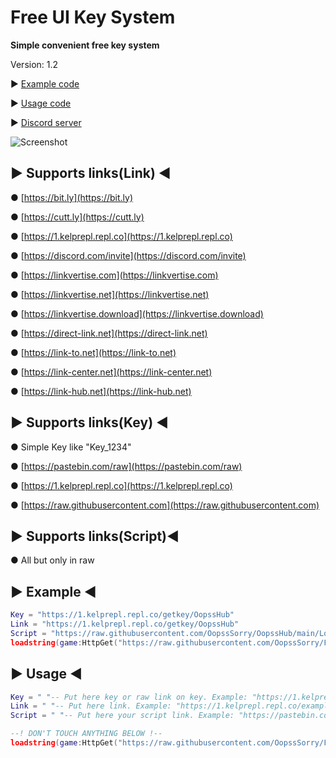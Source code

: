 # Free UI Key System

**Simple convenient free key system**

Version: 1.2

▶ [Example code](https://github.com/OopssSorry/FreeKeySystem/blob/main/README.md#-example-)

▶ [Usage code](https://github.com/OopssSorry/FreeKeySystem/blob/main/README.md#-usage-)

▶ [Discord server](https://discord.com/invite/enmKTMQvFJ)

![Screenshot](https://github.com/OopssSorry/FreeKeySystem/blob/main/Screenshot.png)

##	▶ Supports links(Link) ◀
● [https://bit.ly](https://bit.ly)

● [https://cutt.ly](https://cutt.ly)

● [https://1.kelprepl.repl.co](https://1.kelprepl.repl.co)

● [https://discord.com/invite](https://discord.com/invite)

● [https://linkvertise.com](https://linkvertise.com)

● [https://linkvertise.net](https://linkvertise.net)

● [https://linkvertise.download](https://linkvertise.download)

● [https://direct-link.net](https://direct-link.net)

● [https://link-to.net](https://link-to.net)

● [https://link-center.net](https://link-center.net)

● [https://link-hub.net](https://link-hub.net)

##	▶ Supports links(Key) ◀
● Simple Key like "Key_1234"

● [https://pastebin.com/raw](https://pastebin.com/raw)

● [https://1.kelprepl.repl.co](https://1.kelprepl.repl.co)

● [https://raw.githubusercontent.com](https://raw.githubusercontent.com)


##	▶ Supports links(Script)◀
● All but only in raw

##	▶ Example ◀
```lua
Key = "https://1.kelprepl.repl.co/getkey/OopssHub"
Link = "https://1.kelprepl.repl.co/getkey/OopssHub"
Script = "https://raw.githubusercontent.com/OopssSorry/OopssHub/main/Loader.lua"
loadstring(game:HttpGet("https://raw.githubusercontent.com/OopssSorry/FreeKeySystem/main/Lib.lua"))().Sus(Link,Script,Key)
```

##	▶ Usage ◀
```lua
Key = " "-- Put here key or raw link on key. Example: "https://1.kelprepl.repl.co/example", "Key_13904293482"
Link = " "-- Put here link. Example: "https://1.kelprepl.repl.co/example", "https://bit.ly/example"
Script = " "-- Put here your script link. Example: "https://pastebin.com/raw/example"

--! DON'T TOUCH ANYTHING BELOW !--
loadstring(game:HttpGet("https://raw.githubusercontent.com/OopssSorry/FreeKeySystem/main/Lib.lua"))().Sus(Link,Script,Key)```
